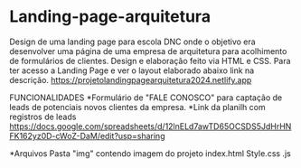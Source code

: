 # Landing-page-arquitetura
Design de uma landing page para escola DNC onde o objetivo era desenvolver uma página de uma empresa de arquitetura para acolhimento de formulários de clientes. Design e elaboração feito via HTML e CSS. Para ter acesso a Landing Page e ver o layout elaborado abaixo link na descrição. https://projetolandingpagearquitetura2024.netlify.app

FUNCIONALIDADES 
*Formulário de "FALE CONOSCO" para captação de leads de potenciais novos clientes da empresa. *Link da planilh com registros de leads
https://docs.google.com/spreadsheets/d/12lnELd7awTD65OCSDS5JdHrHNFK162yz0D-cWoZ-DaM/edit?usp=sharing

*Arquivos
Pasta "img" contendo imagem do projeto
index.html
Style.css
.js

